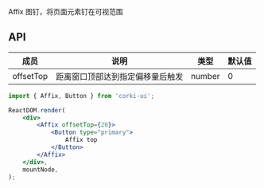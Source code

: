 Affix 图钉，将页面元素钉在可视范围

## API
| 成员 | 说明 | 类型 | 默认值 |
| --- | --- | --- | --- |
| offsetTop | 距离窗口顶部达到指定偏移量后触发	 | number | 0 |

```jsx
import { Affix, Button } from 'corki-ui';

ReactDOM.render(
    <div>
        <Affix offsetTop={20}>
            <Button type="primary">
                Affix top
            </Button>
        </Affix>
    </div>,
    mountNode,
);
```